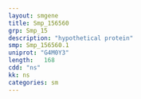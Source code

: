 ```yaml
---
layout: smgene
title: Smp_156560
grp: Smp_15
description: "hypothetical protein"
smp: Smp_156560.1
uniprot: "G4M0Y3"
length:   168
cdd: "ns"
kk: ns
categories: sm
---
```

